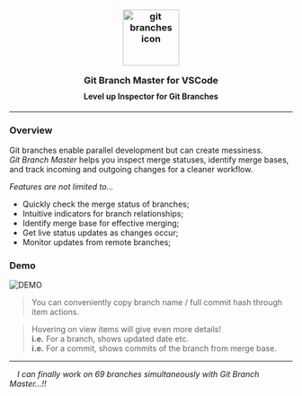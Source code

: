 <h3 align="center" style="margin-bottom: -10px">
	<img src="https://raw.githubusercontent.com/CarbonicSoda/vscode-git-branch-master/master/media/icon.png" width="100" alt="git branches icon">
	<p></p>
	Git Branch Master for VSCode
</h3>
<h4 align="center">Level up Inspector for Git Branches</h4>

---

### Overview

Git branches enable parallel development but can create messiness.  
_Git Branch Master_ helps you inspect merge statuses, identify merge bases, and track incoming and outgoing changes for a cleaner workflow.

_Features are not limited to..._

-   Quickly check the merge status of branches;
-   Intuitive indicators for branch relationships;
-   Identify merge base for effective merging;
-   Get live status updates as changes occur;
-   Monitor updates from remote branches;


### Demo

![DEMO](https://github.com/CarbonicSoda/vscode-git-branch-master/blob/master/media/demo.png?raw=true)

> You can conveniently copy branch name / full commit hash
> through item actions.

> Hovering on view items will give even more details!  
> __i.e.__ For a branch, shows updated date etc.  
> __i.e.__ For a commit, shows commits of the branch from merge base.

---

_&emsp;I can finally work on 69 branches simultaneously with Git Branch Master...!!_